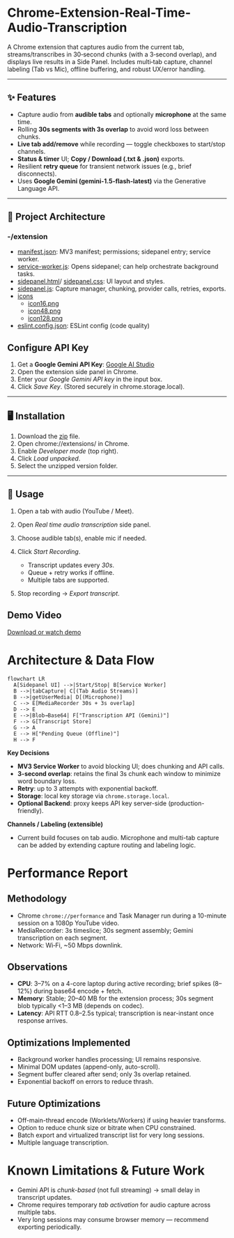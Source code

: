 # Chrome-Extension-Real-Time-Audio-Transcription
A Chrome extension that captures audio from the current tab, streams/transcribes in 30‑second chunks (with a 3‑second overlap), and displays live results in a Side Panel. Includes multi‑tab capture, channel labeling (Tab vs Mic), offline buffering, and robust UX/error handling.

---

## ✨ Features

- Capture audio from **audible tabs** and optionally **microphone** at the same time.
- Rolling **30s segments with 3s overlap** to avoid word loss between chunks.
- **Live tab add/remove** while recording — toggle checkboxes to start/stop channels.
- **Status & timer** UI; **Copy / Download (.txt & .json)** exports.
- Resilient **retry queue** for transient network issues (e.g., brief disconnects).
- Uses **Google Gemini (gemini-1.5-flash-latest)** via the Generative Language API.

---

## 🧱 Project Architecture
### -/extension
- [manifest.json](https://github.com/tejabandaru411-ux/Chrome-Extension-Real-Time-Audio-Transcription/blob/main/manifest.json): MV3 manifest; permissions; sidepanel entry; service worker.
- [service-worker.js](https://github.com/tejabandaru411-ux/Chrome-Extension-Real-Time-Audio-Transcription/blob/main/service-worker.js): Opens sidepanel; can help orchestrate background tasks.
- [sidepanel.html](https://github.com/tejabandaru411-ux/Chrome-Extension-Real-Time-Audio-Transcription/blob/main/sidepanel.html)/ [sidepanel.css](https://github.com/tejabandaru411-ux/Chrome-Extension-Real-Time-Audio-Transcription/blob/main/sidepanel.css): UI layout and styles.
- [sidepanel.js](https://github.com/tejabandaru411-ux/Chrome-Extension-Real-Time-Audio-Transcription/blob/main/sidepanel.js): Capture manager, chunking, provider calls, retries, exports.
- [icons](https://github.com/tejabandaru411-ux/Chrome-Extension-Real-Time-Audio-Transcription/tree/main/icons)
  - [icon16.png](https://github.com/tejabandaru411-ux/Chrome-Extension-Real-Time-Audio-Transcription/blob/main/icons/icon16.png)
  - [icon48.png](https://github.com/tejabandaru411-ux/Chrome-Extension-Real-Time-Audio-Transcription/blob/main/icons/icon48.png
)
  - [icon128.png](https://github.com/tejabandaru411-ux/Chrome-Extension-Real-Time-Audio-Transcription/blob/main/icons/icon128.png
)
- [eslint.config.json](https://github.com/tejabandaru411-ux/Chrome-Extension-Real-Time-Audio-Transcription/blob/main/eslint.config.js): ESLint config (code quality)

##  Configure API Key

1. Get a **Google Gemini API Key**: [Google AI Studio](https://aistudio.google.com/apikey)
2. Open the extension side panel in Chrome.
3. Enter your *Google Gemini API key* in the input box.
4. Click *Save Key*. (Stored securely in chrome.storage.local).

---

## 🖥️ Installation 

1. Download the [zip](https://github.com/tejabandaru411-ux/Chrome-Extension-Real-Time-Audio-Transcription/blob/main/Real-Time-Audio-Transcription.zip) file.
2. Open chrome://extensions/ in Chrome.
3. Enable *Developer mode* (top right).
4. Click *Load unpacked*.
5. Select the unzipped version folder.


---

## 🧪 Usage

1. Open a tab with audio (YouTube / Meet).
2. Open *Real time audio transcription* side panel.
3. Choose audible tab(s), enable mic if needed.
4. Click *Start Recording*.

   * Transcript updates every *30s*.
   * Queue + retry works if offline.
   * Multiple tabs are supported.
5. Stop recording → *Export transcript*.

## Demo Video
[Download or watch demo](https://github.com/tejabandaru411-ux/Chrome-Extension-Real-Time-Audio-Transcription/blob/main/demo_video.mp4)

# Architecture & Data Flow

```mermaid
flowchart LR
  A[Sidepanel UI] -->|Start/Stop| B[Service Worker]
  B -->|tabCapture| C[(Tab Audio Streams)]
  B -->|getUserMedia| D[(Microphone)]
  C --> E[MediaRecorder 30s + 3s overlap]
  D --> E
  E -->|Blob→Base64| F["Transcription API (Gemini)"]
  F --> G[Transcript Store]
  G --> A
  E --> H["Pending Queue (Offline)"]
  H --> F

```

**Key Decisions**
- **MV3 Service Worker** to avoid blocking UI; does chunking and API calls.
- **3-second overlap**: retains the final 3s chunk each window to minimize word boundary loss.
- **Retry**: up to 3 attempts with exponential backoff.
- **Storage**: local key storage via `chrome.storage.local`.
- **Optional Backend**: proxy keeps API key server-side (production-friendly).

**Channels / Labeling (extensible)**
- Current build focuses on tab audio. Microphone and multi-tab capture can be added by extending capture routing and labeling logic.

# Performance Report

## Methodology
- Chrome `chrome://performance` and Task Manager run during a 10-minute session on a 1080p YouTube video.
- MediaRecorder: 3s timeslice; 30s segment assembly; Gemini transcription on each segment.
- Network: Wi‑Fi, ~50 Mbps downlink.

## Observations 
- **CPU**: 3–7% on a 4-core laptop during active recording; brief spikes (8–12%) during base64 encode + fetch.
- **Memory**: Stable; 20–40 MB for the extension process; 30s segment blob typically <1–3 MB (depends on codec).
- **Latency**: API RTT 0.8–2.5s typical; transcription is near-instant once response arrives.

## Optimizations Implemented
- Background worker handles processing; UI remains responsive.
- Minimal DOM updates (append-only, auto-scroll).
- Segment buffer cleared after send; only 3s overlap retained.
- Exponential backoff on errors to reduce thrash.

## Future Optimizations
- Off-main-thread encode (Worklets/Workers) if using heavier transforms.
- Option to reduce chunk size or bitrate when CPU constrained.
- Batch export and virtualized transcript list for very long sessions.
- Multiple language transcription.

# Known Limitations & Future Work

- Gemini API is *chunk-based* (not full streaming) → small delay in transcript updates.
- Chrome requires temporary *tab activation* for audio capture across multiple tabs.
- Very long sessions may consume browser memory — recommend exporting periodically.

